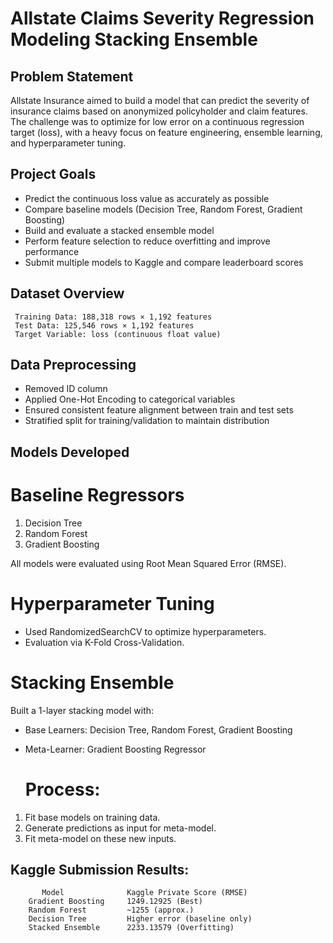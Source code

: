 # Allstate Claims Severity Regression Modeling Stacking Ensemble

  ## Problem Statement
  Allstate Insurance aimed to build a model that can predict the severity of insurance claims based on anonymized policyholder and claim features. The challenge was to
  optimize for low error on a continuous regression target (loss), with a heavy focus on feature engineering, ensemble learning, and hyperparameter tuning.

  ## Project Goals
  - Predict the continuous loss value as accurately as possible
  - Compare baseline models (Decision Tree, Random Forest, Gradient Boosting)
  - Build and evaluate a stacked ensemble model
  - Perform feature selection to reduce overfitting and improve performance
  - Submit multiple models to Kaggle and compare leaderboard scores

   ## Dataset Overview
     Training Data: 188,318 rows × 1,192 features
     Test Data: 125,546 rows × 1,192 features
     Target Variable: loss (continuous float value)
     
   ## Data Preprocessing
   - Removed ID column
   - Applied One-Hot Encoding to categorical variables
   - Ensured consistent feature alignment between train and test sets
   - Stratified split for training/validation to maintain distribution

   ## Models Developed
   # Baseline Regressors
   1. Decision Tree
   2. Random Forest
   3. Gradient Boosting
      
   All models were evaluated using Root Mean Squared Error (RMSE).
    
   # Hyperparameter Tuning
   
   - Used RandomizedSearchCV to optimize hyperparameters.
   - Evaluation via K-Fold Cross-Validation.

   # Stacking Ensemble
   Built a 1-layer stacking model with:
   - Base Learners: Decision Tree, Random Forest, Gradient Boosting
   - Meta-Learner: Gradient Boosting Regressor
     
     # Process:
   1. Fit base models on training data.
   2. Generate predictions as input for meta-model.
   3. Fit meta-model on these new inputs.

   ## Kaggle Submission Results:
           Model              Kaggle Private Score (RMSE)
        Gradient Boosting     1249.12925 (Best)
        Random Forest         ~1255 (approx.)
        Decision Tree         Higher error (baseline only)
        Stacked Ensemble      2233.13579 (Overfitting)


   


     


   
   





